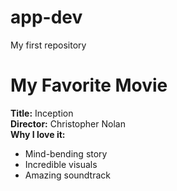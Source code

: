 # app-dev
My first repository
# My Favorite Movie  
**Title:** Inception  
**Director:** Christopher Nolan  
**Why I love it:**  
- Mind-bending story  
- Incredible visuals  
- Amazing soundtrack  

